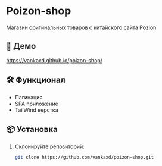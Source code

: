 # Poizon-shop

Магазин оригинальных товаров с китайского сайта Pozion 

## 🚀 Демо
https://vankaxd.github.io/poizon-shop/

## 🛠️ Функционал
- Пагинация
- SPA приложение
- TailWind верстка

## 📦 Установка

1. Склонируйте репозиторий:
   ```bash
   git clone https://github.com/vankaxd/poizon-shop.git
